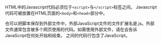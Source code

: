 HTML中的Javascript代码必须位于```<script>```与```</script>```标签之间。
Javascript代码可被放置在HTML页面的```<body>```和```<head>```部分中。

也可以把脚本保存到外部文件中，外部JavaScript文件的文件扩展名是.js。外部文件通常包含被多个网页使用的代码。如需使用外部文件，请在<script>标签的"src"属性中设置该.js 文件。外部JavaScript文件中的代码```不需要放置在<script>和</script>标签```中。

### <script>标签
如需在HTML页面中插入JavaScript，请使用<script>标签。
<script>和</script>会告诉JavaScript在何处开始和结束。
<script>和</script>之间的代码行包含了JavaScript。